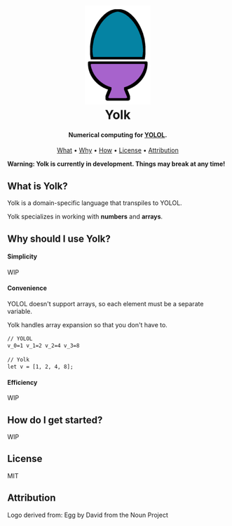 <h1 align="center">
    <br>
    <img src="https://raw.githubusercontent.com/averycrespi/yolk/master/resources/yolk.png" width="150"</img>
    <br>
    Yolk
    <br>
</h1>

<h4 align="center">Numerical computing for <a href="https://wiki.starbasegame.com/index.php/YOLOL">YOLOL</a>.</h4>

<p align="center">
    <a href="#what-is-yolk">What</a> •
    <a href="#why-should-i-use-yolk">Why</a> •
    <a href="#how-do-i-get-started">How</a> •
    <a href="#license">License</a> •
    <a href="#attribution">Attribution</a>
</p>

**Warning: Yolk is currently in development. Things may break at any time!**

## What is Yolk?

Yolk is a domain-specific language that transpiles to YOLOL.

Yolk specializes in working with **numbers** and **arrays**.

## Why should I use Yolk?

#### Simplicity

WIP

#### Convenience

YOLOL doesn't support arrays, so each element must be a separate variable.

Yolk handles array expansion so that you don't have to.

```
// YOLOL
v_0=1 v_1=2 v_2=4 v_3=8

// Yolk
let v = [1, 2, 4, 8];
```

#### Efficiency

WIP

## How do I get started?

WIP

## License

MIT

## Attribution

Logo derived from: Egg by David from the Noun Project

